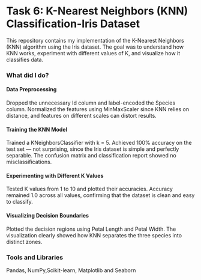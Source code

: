 # Task 6: K-Nearest Neighbors (KNN) Classification-Iris Dataset

This repository contains my implementation of the K-Nearest Neighbors (KNN) algorithm using the Iris dataset. The goal was to understand how KNN works, experiment with different values of K, and visualize how it classifies data.

### What did I do?

#### Data Preprocessing

Dropped the unnecessary Id column and label-encoded the Species column.
Normalized the features using MinMaxScaler since KNN relies on distance, and features on different scales can distort results.

#### Training the KNN Model

Trained a KNeighborsClassifier with k = 5.
Achieved 100% accuracy on the test set — not surprising, since the Iris dataset is simple and perfectly separable.
The confusion matrix and classification report showed no misclassifications.

#### Experimenting with Different K Values

Tested K values from 1 to 10 and plotted their accuracies.
Accuracy remained 1.0 across all values, confirming that the dataset is clean and easy to classify.

#### Visualizing Decision Boundaries

Plotted the decision regions using Petal Length and Petal Width.
The visualization clearly showed how KNN separates the three species into distinct zones.

### Tools and Libraries

Pandas, NumPy,Scikit-learn, Matplotlib and Seaborn
